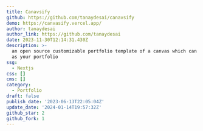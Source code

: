 ```yaml
---
title: Canavsify
github: https://github.com/tanaydesai/canavsify
demo: https://canvasify.vercel.app/
author: tanaydesai
author_link: https://github.com/tanaydesai
date: 2023-11-30T12:14:31.430Z
description: >-
  an open source customizable portfolio template of a canvas which can be used
  as your portfolio
ssg:
  - Nextjs
css: []
cms: []
category:
  - Portfolio
draft: false
publish_date: '2023-06-13T22:05:04Z'
update_date: '2024-01-14T19:57:32Z'
github_star: 2
github_fork: 1
---
```

